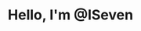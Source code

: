 <div align="center">
  <h1>Hello, I'm @ISeven</h1>
  <a href="https://t.me/cloudcaptcha">
<!---
cloudcaptcha/cloudcaptcha is a ✨ special ✨ repository because its `README.md` (this file) appears on your GitHub profile.
You can click the Preview link to take a look at your changes.
--->
